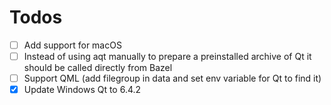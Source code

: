 # Todos

- [ ] Add support for macOS
- [ ] Instead of using aqt manually to prepare a preinstalled archive of Qt it should be called directly from Bazel
- [ ] Support QML (add filegroup in data and set env variable for Qt to find it)
- [x] Update Windows Qt to 6.4.2
